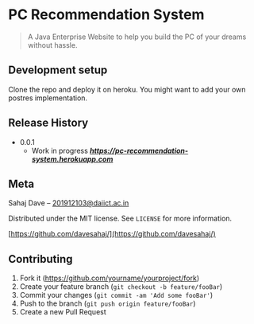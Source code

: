# PC Recommendation System
> A Java Enterprise Website to help you build the PC of your dreams without hassle.

## Development setup

Clone the repo and deploy it on heroku. You might want to add your own postres implementation.


## Release History


* 0.0.1
    * Work in progress ***https://pc-recommendation-system.herokuapp.com***

## Meta

Sahaj Dave – 201912103@daiict.ac.in

Distributed under the MIT license. See ``LICENSE`` for more information.

[https://github.com/davesahaj/](https://github.com/davesahaj/)

## Contributing

1. Fork it (<https://github.com/yourname/yourproject/fork>)
2. Create your feature branch (`git checkout -b feature/fooBar`)
3. Commit your changes (`git commit -am 'Add some fooBar'`)
4. Push to the branch (`git push origin feature/fooBar`)
5. Create a new Pull Request

